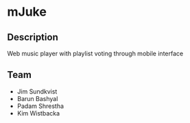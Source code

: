 mJuke
=====

Description
-----------
Web music player with playlist voting through mobile interface

Team
----
- Jim Sundkvist
- Barun Bashyal
- Padam Shrestha
- Kim Wistbacka
